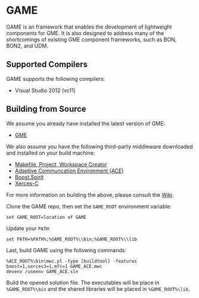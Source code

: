 GAME
====

GAME is an framework that enables the development of lightweight components
for GME. It is also designed to address many of the shortcomings of existing 
GME component frameworks, such as BON, BON2, and UDM.

Supported Compilers
---------------------

GAME supports the following compilers:

 * Visual Studio 2012 (vc11)

Building from Source
---------------------

We assume you already have installed the latest version of GME:

 * [GME](https://forge.isis.vanderbilt.edu/gme)

We also assume you have the following third-party middleware downloaded and installed 
on your build machine:

 * [Makefile, Project, Workspace Creator](http://www.ociweb.com/products/mpc)
 * [Adaptive Communcation Environment (ACE)](http://www.dre.vanderbilt.edu/ACE)
 * [Boost.Spirit](http://boost-spirit.com/home/)
 * [Xerces-C](http://xerces.apache.org/xerces-c/)

For more information on building the above, please consult the [Wiki](../../wiki/Building-Required-Middleware).

Clone the GAME repo, then set the ```GAME_ROOT```  environment variable:

    set GAME_ROOT=location of GAME
    
Update your ```PATH```:

    set PATH=%PATH%;%GAME_ROOT%\\bin;%GAME_ROOT%\\lib
    
Last, build GAME using the following commands:

    %ACE_ROOT%\bin\mwc.pl -type [buildtool] -features boost=1,xerces3=1,mfc=1 GAME_ACE.mwc 
    devenv /useenv GAME_ACE.sln
    
Build the opened solution file. The executables will be place in ```%GAME_ROOT%\bin``` and the shared 
libraries will be placed in ```%GAME_ROOT%\lib```.
